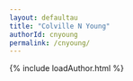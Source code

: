 ```yaml
---
layout: defaultau
title: "Colville N Young"
authorId: cnyoung
permalink: /cnyoung/
---
```

{% include loadAuthor.html %}
<script>
    $(document).ready(function(){
        showAuthorBio('{{ page.authorId }}');
   });
</script>
